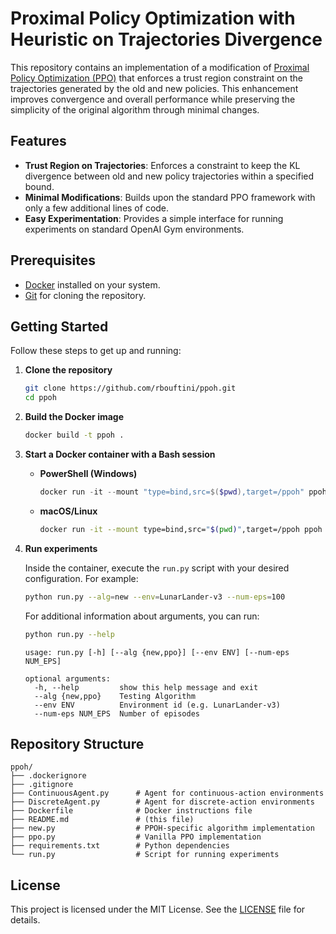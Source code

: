 # Proximal Policy Optimization with Heuristic on Trajectories Divergence

This repository contains an implementation of a modification of [Proximal Policy Optimization (PPO)](https://arxiv.org/abs/1707.06347) that enforces a trust region constraint on the trajectories generated by the old and new policies. This enhancement improves convergence and overall performance while preserving the simplicity of the original algorithm through minimal changes.

## Features

* **Trust Region on Trajectories**: Enforces a constraint to keep the KL divergence between old and new policy trajectories within a specified bound.
* **Minimal Modifications**: Builds upon the standard PPO framework with only a few additional lines of code.
* **Easy Experimentation**: Provides a simple interface for running experiments on standard OpenAI Gym environments.

## Prerequisites

* [Docker](https://www.docker.com/) installed on your system.
* [Git](https://git-scm.com/) for cloning the repository.

## Getting Started

Follow these steps to get up and running:

1. **Clone the repository**

   ```bash
   git clone https://github.com/rbouftini/ppoh.git
   cd ppoh
   ```

2. **Build the Docker image**

   ```bash
   docker build -t ppoh .
   ```

3. **Start a Docker container with a Bash session**

   * **PowerShell (Windows)**

     ```powershell
     docker run -it --mount "type=bind,src=$($pwd),target=/ppoh" ppoh bash
     ```

   * **macOS/Linux**

     ```bash
     docker run -it --mount type=bind,src="$(pwd)",target=/ppoh ppoh bash
     ```

4. **Run experiments**

   Inside the container, execute the `run.py` script with your desired configuration. For example:

   ```bash
   python run.py --alg=new --env=LunarLander-v3 --num-eps=100
   ```

   For additional information about arguments, you can run:

   ```bash
   python run.py --help
   ```

   ```
   usage: run.py [-h] [--alg {new,ppo}] [--env ENV] [--num-eps NUM_EPS]

   optional arguments:
     -h, --help         show this help message and exit
     --alg {new,ppo}    Testing Algorithm
     --env ENV          Environment id (e.g. LunarLander-v3)
     --num-eps NUM_EPS  Number of episodes
   ```

## Repository Structure

```
ppoh/
├── .dockerignore
├── .gitignore
├── ContinuousAgent.py      # Agent for continuous-action environments
├── DiscreteAgent.py        # Agent for discrete-action environments
├── Dockerfile              # Docker instructions file
├── README.md               # (this file)
├── new.py                  # PPOH-specific algorithm implementation
├── ppo.py                  # Vanilla PPO implementation
├── requirements.txt        # Python dependencies
└── run.py                  # Script for running experiments
```

## License

This project is licensed under the MIT License. See the [LICENSE](LICENSE) file for details.
